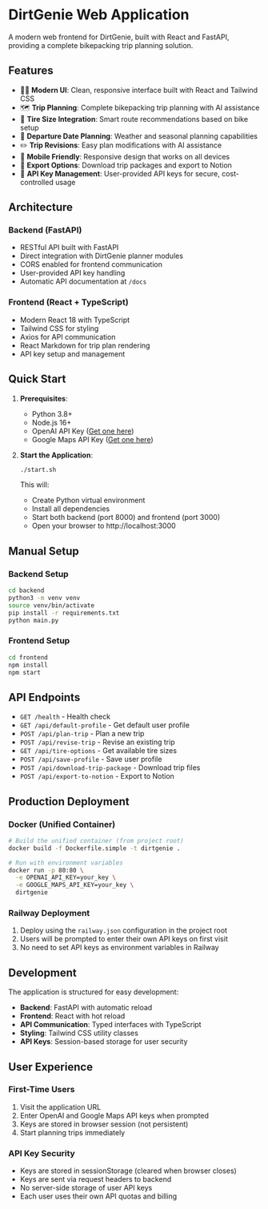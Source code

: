 # DirtGenie Web Application

A modern web frontend for DirtGenie, built with React and FastAPI, providing a complete bikepacking trip planning solution.

## Features

- 🚴‍♂️ **Modern UI**: Clean, responsive interface built with React and Tailwind CSS
- 🗺️ **Trip Planning**: Complete bikepacking trip planning with AI assistance  
- 🛞 **Tire Size Integration**: Smart route recommendations based on bike setup
- 📅 **Departure Date Planning**: Weather and seasonal planning capabilities
- ✏️ **Trip Revisions**: Easy plan modifications with AI assistance
- 📱 **Mobile Friendly**: Responsive design that works on all devices
- 🔄 **Export Options**: Download trip packages and export to Notion
- 🔐 **API Key Management**: User-provided API keys for secure, cost-controlled usage

## Architecture

### Backend (FastAPI)
- RESTful API built with FastAPI
- Direct integration with DirtGenie planner modules
- CORS enabled for frontend communication
- User-provided API key handling
- Automatic API documentation at `/docs`

### Frontend (React + TypeScript)
- Modern React 18 with TypeScript
- Tailwind CSS for styling
- Axios for API communication
- React Markdown for trip plan rendering
- API key setup and management

## Quick Start

1. **Prerequisites**:
   - Python 3.8+
   - Node.js 16+
   - OpenAI API Key ([Get one here](https://platform.openai.com/api-keys))
   - Google Maps API Key ([Get one here](https://developers.google.com/maps/documentation/javascript/get-api-key))

2. **Start the Application**:
   ```bash
   ./start.sh
   ```

   This will:
   - Create Python virtual environment
   - Install all dependencies
   - Start both backend (port 8000) and frontend (port 3000)
   - Open your browser to http://localhost:3000

## Manual Setup

### Backend Setup
```bash
cd backend
python3 -m venv venv
source venv/bin/activate
pip install -r requirements.txt
python main.py
```

### Frontend Setup
```bash
cd frontend
npm install
npm start
```

## API Endpoints

- `GET /health` - Health check
- `GET /api/default-profile` - Get default user profile
- `POST /api/plan-trip` - Plan a new trip
- `POST /api/revise-trip` - Revise an existing trip
- `GET /api/tire-options` - Get available tire sizes
- `POST /api/save-profile` - Save user profile
- `POST /api/download-trip-package` - Download trip files
- `POST /api/export-to-notion` - Export to Notion

## Production Deployment

### Docker (Unified Container)
```bash
# Build the unified container (from project root)
docker build -f Dockerfile.simple -t dirtgenie .

# Run with environment variables
docker run -p 80:80 \
  -e OPENAI_API_KEY=your_key \
  -e GOOGLE_MAPS_API_KEY=your_key \
  dirtgenie
```

### Railway Deployment
1. Deploy using the `railway.json` configuration in the project root
2. Users will be prompted to enter their own API keys on first visit
3. No need to set API keys as environment variables in Railway

## Development

The application is structured for easy development:

- **Backend**: FastAPI with automatic reload
- **Frontend**: React with hot reload
- **API Communication**: Typed interfaces with TypeScript
- **Styling**: Tailwind CSS utility classes
- **API Keys**: Session-based storage for user security

## User Experience

### First-Time Users
1. Visit the application URL
2. Enter OpenAI and Google Maps API keys when prompted
3. Keys are stored in browser session (not persistent)
4. Start planning trips immediately

### API Key Security
- Keys are stored in sessionStorage (cleared when browser closes)
- Keys are sent via request headers to backend
- No server-side storage of user API keys
- Each user uses their own API quotas and billing
